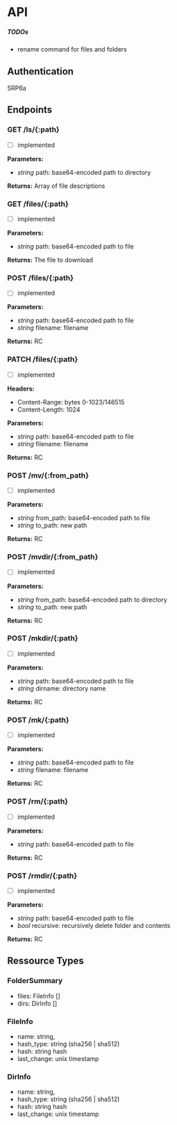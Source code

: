 # API

##### TODOs

- rename command for files and folders

## Authentication

SRP6a

## Endpoints

### GET /ls/{:path}

- [ ] implemented

**Parameters:**

  * *string* path: base64-encoded path to directory

**Returns:** Array of file descriptions


### GET /files/{:path}

- [ ] implemented

**Parameters:**

  * *string* path: base64-encoded path to file

**Returns:** The file to download

### POST /files/{:path}

- [ ] implemented

**Parameters:**

  * *string* path: base64-encoded path to file
  * *string* filename: filename

**Returns:** RC

### PATCH /files/{:path}

- [ ] implemented

**Headers:**

  * Content-Range: bytes 0-1023/146515
  * Content-Length: 1024

**Parameters:**

  * *string* path: base64-encoded path to file
  * *string* filename: filename

**Returns:** RC

### POST /mv/{:from_path}

- [ ] implemented

**Parameters:**

  * *string* from_path: base64-encoded path to file
  * *string* to_path: new path

**Returns:** RC


### POST /mvdir/{:from_path}

- [ ] implemented

**Parameters:**

  * *string* from_path: base64-encoded path to directory
  * *string* to_path: new path

**Returns:** RC


### POST /mkdir/{:path}

- [ ] implemented

**Parameters:**

  * *string* path: base64-encoded path to file
  * *string* dirname: directory name

**Returns:** RC

### POST /mk/{:path}

- [ ] implemented

**Parameters:**

  * *string* path: base64-encoded path to file
  * *string* filename: filename

**Returns:** RC

### POST /rm/{:path}
- [ ] implemented

**Parameters:**

  * *string* path: base64-encoded path to file

**Returns:** RC

### POST /rmdir/{:path}
- [ ] implemented

**Parameters:**

  * *string* path: base64-encoded path to file
  * *bool* recursive: recursively delete folder and contents

**Returns:** RC


## Ressource Types

### FolderSummary

  * files: FileInfo []
  * dirs:  DirInfo []

### FileInfo

  * name: string,
  * hash_type: string (sha256 | sha512)
  * hash: string hash
  * last_change: unix timestamp

### DirInfo

  * name: string,
  * hash_type: string (sha256 | sha512)
  * hash: string hash
  * last_change: unix timestamp
